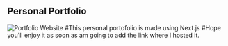 ## Personal Portfolio

![Portfolio Website](https://i.ibb.co/WgPMpts/image.png)
#This personal portofolio is made using Next.js
#Hope you'll enjoy it as soon as am going to add the link where I hosted it.
